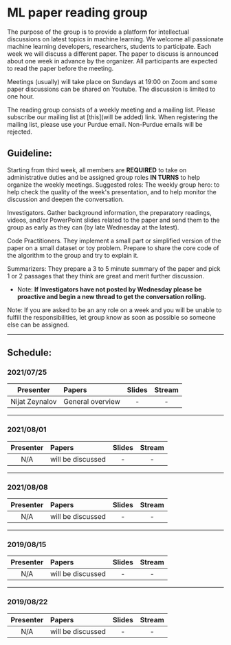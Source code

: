 # ML paper reading group

The purpose of the group is to provide a platform for intellectual discussions on latest topics in machine learning. We welcome all passionate machine learning developers, researchers, students to participate. Each week we will discuss a different paper. The paper to discuss is announced about one week in advance by the organizer. All participants are expected to read the paper before the meeting.

Meetings (usually) will take place on Sundays at 19:00 on Zoom and some paper discussions can be shared on Youtube. The discussion is limited to one hour.

The reading group consists of a weekly meeting and a mailing list. Please subscribe our mailing list at [this](will be added) link. When registering the mailing list, please use your Purdue email. Non-Purdue emails will be rejected.


## Guideline:


Starting from third week, all members are __REQUIRED__ to take on administrative duties and be assigned group roles __IN TURNS__ to help organize the weekly meetings. Suggested roles:
The weekly group hero: to help check the quality of the week's presentation, and to help monitor the discussion and deepen the conversation.

Investigators. Gather background information, the preparatory readings, videos, and/or PowerPoint slides related to the paper and send them to the group as early as they can (by late Wednesday at the latest).

Code Practitioners. They implement a small part or simplified version of the paper on a small dataset or toy problem. Prepare to share the core code of the algorithm to the group and try to explain it. 

Summarizers: They prepare a 3 to 5 minute summary of the paper and pick 1 or 2 passages that they think are great and merit further discussion.

* Note: __If Investigators have not posted by Wednesday please be proactive and begin a new thread to get the conversation rolling.__

Note: If you are asked to be an any role on a week and you will be unable to fulfill the responsibilities, let group know as soon as possible so someone else can be assigned.

--------------------

## Schedule:

### 2021/07/25

|Presenter|Papers|Slides|Stream|
|:----:|:----|:----:|:-----:|
|Nijat Zeynalov|General overview|-|-|
--------------------

### 2021/08/01

|Presenter|Papers|Slides|Stream|
|:----:|:----|:----:|:-----:|
|N/A| will be discussed|-|-|



--------------------
### 2021/08/08

|Presenter|Papers|Slides|Stream|
|:----:|:----|:----:|:-----:|
|N/A| will be discussed|-|-|

--------------------
### 2019/08/15

|Presenter|Papers|Slides|Stream|
|:----:|:----|:----:|:-----:|
|N/A| will be discussed|-|-|

--------------------
### 2019/08/22

|Presenter|Papers|Slides|Stream|
|:----:|:----|:----:|:-----:|
|N/A| will be discussed|-|-|


